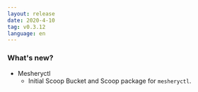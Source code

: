 ```yaml
---
layout: release
date: 2020-4-10
tag: v0.3.12
language: en
---
```


### What's new?

- Mesheryctl
  - Initial Scoop Bucket and Scoop package for `mesheryctl`.

